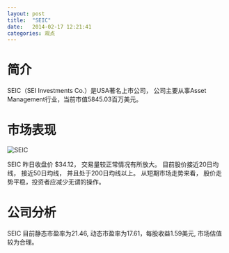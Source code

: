 ```yaml
---
layout: post
title:  "SEIC"
date:   2014-02-17 12:21:41
categories: 观点
---
```


# 简介
SEIC（SEI Investments Co.）是USA著名上市公司，
公司主要从事Asset Management行业，当前市值5845.03百万美元。

# 市场表现

![SEIC](http://finviz.com/chart.ashx?t=SEIC&ty=c&ta=1&p=d&s=l)

SEIC 昨日收盘价 $34.12，
交易量较正常情况有所放大。
目前股价接近20日均线，
接近50日均线，
并且处于200日均线以上。
从短期市场走势来看，
股价走势平稳，投资者应减少无谓的操作。

# 公司分析
SEIC 目前静态市盈率为21.46, 动态市盈率为17.61，每股收益1.59美元,
市场估值较为合理。
